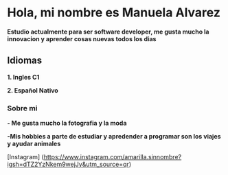 # Hola, mi nombre es Manuela Alvarez 
**Estudio actualmente para ser software developer, me gusta mucho la innovacion y aprender cosas nuevas todos los dias**
##  Idiomas
**1. Ingles C1**

**2. Español Nativo**
### Sobre mi
**- Me gusta mucho la fotografia y la moda**

**-Mis hobbies a parte de estudiar y apredender a programar son los viajes y ayudar animales**

[Instagram] (https://www.instagram.com/amarilla.sinnombre?igsh=dTZ2YzNkem9wejJy&utm_source=qr)


